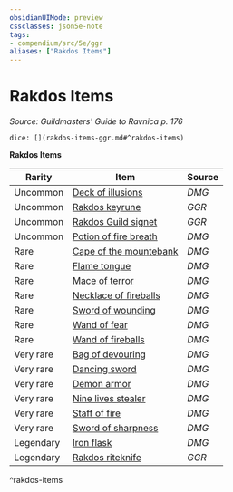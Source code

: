 ```yaml
---
obsidianUIMode: preview
cssclasses: json5e-note
tags:
- compendium/src/5e/ggr
aliases: ["Rakdos Items"]
---
```

# Rakdos Items
*Source: Guildmasters' Guide to Ravnica p. 176* 

`dice: [](rakdos-items-ggr.md#^rakdos-items)`

**Rakdos Items**

| Rarity | Item | Source |
|--------|------|--------|
| Uncommon | [Deck of illusions](2.%20GM%20Tools/5eTools%20Compendium%20&%20Rules/z_compendium/items/deck-of-illusions.md) | *DMG* |
| Uncommon | [Rakdos keyrune](rakdos-keyrune-ggr.md) | *GGR* |
| Uncommon | [Rakdos Guild signet](rakdos-guild-signet-ggr.md) | *GGR* |
| Uncommon | [Potion of fire breath](potion-of-fire-breath.md) | *DMG* |
| Rare | [Cape of the mountebank](cape-of-the-mountebank.md) | *DMG* |
| Rare | [Flame tongue](flame-tongue.md) | *DMG* |
| Rare | [Mace of terror](mace-of-terror.md) | *DMG* |
| Rare | [Necklace of fireballs](necklace-of-fireballs.md) | *DMG* |
| Rare | [Sword of wounding](sword-of-wounding.md) | *DMG* |
| Rare | [Wand of fear](wand-of-fear.md) | *DMG* |
| Rare | [Wand of fireballs](wand-of-fireballs.md) | *DMG* |
| Very rare | [Bag of devouring](bag-of-devouring.md) | *DMG* |
| Very rare | [Dancing sword](dancing-sword.md) | *DMG* |
| Very rare | [Demon armor](demon-armor.md) | *DMG* |
| Very rare | [Nine lives stealer](nine-lives-stealer.md) | *DMG* |
| Very rare | [Staff of fire](staff-of-fire.md) | *DMG* |
| Very rare | [Sword of sharpness](sword-of-sharpness.md) | *DMG* |
| Legendary | [Iron flask](iron-flask.md) | *DMG* |
| Legendary | [Rakdos riteknife](rakdos-riteknife-ggr.md) | *GGR* |
^rakdos-items